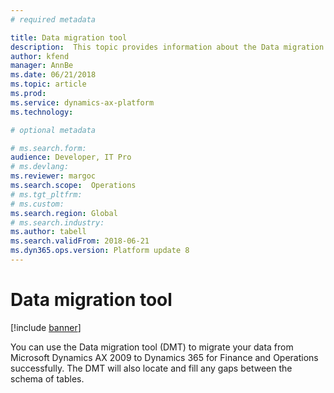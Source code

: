 ```yaml
---
# required metadata

title: Data migration tool 
description:  This topic provides information about the Data migration tool (DMT) that you can use to migrate data from Microsoft Dynamics AX 2009 to Dynamics 365 for Finance and Operations.
author: kfend
manager: AnnBe
ms.date: 06/21/2018
ms.topic: article
ms.prod: 
ms.service: dynamics-ax-platform
ms.technology: 

# optional metadata

# ms.search.form:  
audience: Developer, IT Pro
# ms.devlang: 
ms.reviewer: margoc
ms.search.scope:  Operations
# ms.tgt_pltfrm: 
# ms.custom: 
ms.search.region: Global
# ms.search.industry:
ms.author: tabell
ms.search.validFrom: 2018-06-21
ms.dyn365.ops.version: Platform update 8
---
```


# Data migration tool

[!include [banner](../includes/banner.md)]

You can use the Data migration tool (DMT) to migrate your data from Microsoft Dynamics AX 2009 to Dynamics 365 for Finance and Operations successfully. The DMT will also locate and fill any gaps between the schema of tables.
